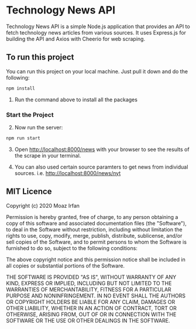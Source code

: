 # Technology News API

Technology News API is a simple Node.js application that provides an API to fetch technology news articles from various sources. It uses Express.js for building the API and Axios with Cheerio for web scraping.

## To run this project

You can run this project on your local machine. Just pull it down and do the following:

```bash
npm install
```

1. Run the command above to install all the packages

### Start the Project

2. Now run the server:

```bash
npm run start
```

3. Open [http://localhost:8000/news](http://localhost:8000/news) with your browser to see the results of the scrape in your terminal.

4. You can also used certain source paramters to get news from individual sources. i.e. [http://localhost:8000/news/nyt](http://localhost:8000/news/nyt)

## MIT Licence

Copyright (c) 2020 Moaz Irfan

Permission is hereby granted, free of charge, to any person obtaining a copy
of this software and associated documentation files (the "Software"), to deal
in the Software without restriction, including without limitation the rights
to use, copy, modify, merge, publish, distribute, sublicense, and/or sell
copies of the Software, and to permit persons to whom the Software is
furnished to do so, subject to the following conditions:

The above copyright notice and this permission notice shall be included in all
copies or substantial portions of the Software.

THE SOFTWARE IS PROVIDED "AS IS", WITHOUT WARRANTY OF ANY KIND, EXPRESS OR
IMPLIED, INCLUDING BUT NOT LIMITED TO THE WARRANTIES OF MERCHANTABILITY,
FITNESS FOR A PARTICULAR PURPOSE AND NONINFRINGEMENT. IN NO EVENT SHALL THE
AUTHORS OR COPYRIGHT HOLDERS BE LIABLE FOR ANY CLAIM, DAMAGES OR OTHER
LIABILITY, WHETHER IN AN ACTION OF CONTRACT, TORT OR OTHERWISE, ARISING FROM,
OUT OF OR IN CONNECTION WITH THE SOFTWARE OR THE USE OR OTHER DEALINGS IN THE
SOFTWARE.
